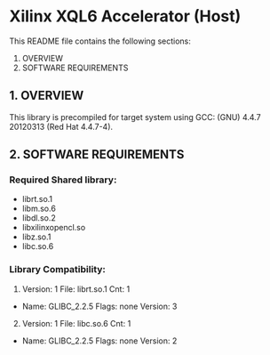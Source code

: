 Xilinx XQL6 Accelerator (Host)
======================

This README file contains the following sections:
  1. OVERVIEW
  2. SOFTWARE REQUIREMENTS

## 1. OVERVIEW
This library is precompiled for target system using GCC: (GNU) 4.4.7 20120313 (Red Hat 4.4.7-4).

## 2. SOFTWARE REQUIREMENTS

### Required Shared library:
* librt.so.1
* libm.so.6
* libdl.so.2
* libxilinxopencl.so
* libz.so.1
* libc.so.6

### Library Compatibility:
 1. Version: 1  File: librt.so.1  Cnt: 1
   * Name: GLIBC_2.2.5  Flags: none  Version: 3
 2. Version: 1  File: libc.so.6  Cnt: 1
   * Name: GLIBC_2.2.5  Flags: none  Version: 2
